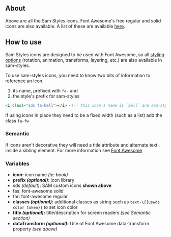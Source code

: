 ## About
Above are all the Sam Styles icons. Font Awesome's free regular and solid icons are also available. A list of these are available [here](https://fontawesome.com/icons?d=gallery&s=regular,solid&m=free).

## How to use
Sam Styles icons are designed to be used with Font Awesome, so all [styling options](https://fontawesome.com/how-to-use/on-the-web/styling) (rotation, animation, transforms, layering, etc.) are also available in sam-styles.

To use sam-styles icons, you need to know two bits of information to reference an icon.
1. its name, prefixed with `fa-` and
2. the style's prefix for sam-styles

```html
<i class="sds fa-bell"></i> <!-- this icon's name is `bell` and sam-styles prefix is 'sds' -->
```

If using icons in place they need to be a fixed width (such as a list) add the class ```fa-fw```

### Semantic
If icons aren't decorative they will need a title attribute and alternate text inside a sibling element. For more information see [Font Awesome](https://fontawesome.com/how-to-use/on-the-web/other-topics/accessibility)

### Variables
- **icon:** icon name *(ie: book)*
- **prefix *(optional)*:** icon library
 - sds *(default)*: SAM custom icons **shown above**
 - fas: font-awesome solid
 - far: font-awesome regular
- **classes *(optional)*:** additional classes as string such as `text-\{{uswds color token}}` to set icon color
- **title *(optional)*:** title/description for screen readers *(see Semantic section)*
- **dataTransform *(optional)*:** Use of Font Awesome data-transform property *(see above)*